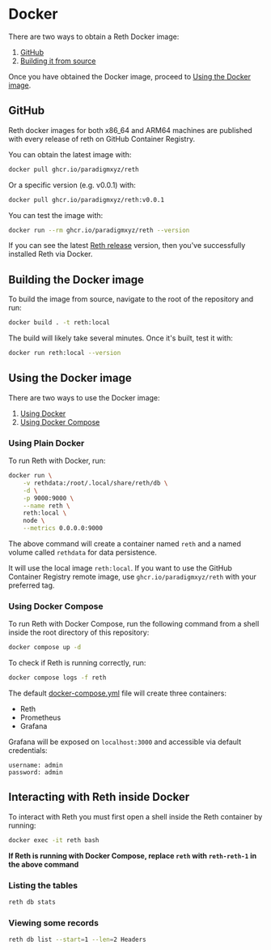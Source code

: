 # Docker

There are two ways to obtain a Reth Docker image:

1. [GitHub](#github)
2. [Building it from source](#building-the-docker-image)

Once you have obtained the Docker image, proceed to [Using the Docker
image](#using-the-docker-image).

## GitHub

Reth docker images for both x86_64 and ARM64 machines are published with every release of reth on GitHub Container Registry.

You can obtain the latest image with:

```bash
docker pull ghcr.io/paradigmxyz/reth
```

Or a specific version (e.g. v0.0.1) with:

```bash
docker pull ghcr.io/paradigmxyz/reth:v0.0.1
```

You can test the image with:

```bash
docker run --rm ghcr.io/paradigmxyz/reth --version
```

If you can see the latest [Reth release](https://github.com/paradigmxyz/reth/releases) version, then you've successfully installed Reth via Docker.

## Building the Docker image

To build the image from source, navigate to the root of the repository and run:

```bash
docker build . -t reth:local
```

The build will likely take several minutes. Once it's built, test it with:

```bash
docker run reth:local --version
```

## Using the Docker image

There are two ways to use the Docker image:
1. [Using Docker](#using-plain-docker)
2. [Using Docker Compose](#using-docker-compose)

### Using Plain Docker

To run Reth with Docker, run:

```bash
docker run \
    -v rethdata:/root/.local/share/reth/db \
    -d \
    -p 9000:9000 \
    --name reth \
    reth:local \
    node \
    --metrics 0.0.0.0:9000
```

The above command will create a container named `reth` and a named volume called `rethdata` for data persistence.

It will use the local image `reth:local`. If you want to use the GitHub Container Registry remote image, use `ghcr.io/paradigmxyz/reth` with your preferred tag.

### Using Docker Compose

To run Reth with Docker Compose, run the following command from a shell inside the root directory of this repository:

```bash
docker compose up -d
```

To check if Reth is running correctly, run:

```bash
docker compose logs -f reth
```

The default [docker-compose.yml](/docker-compose.yml) file will create three containers:
- Reth
- Prometheus
- Grafana

Grafana will be exposed on `localhost:3000` and accessible via default credentials:
```
username: admin
password: admin
```

## Interacting with Reth inside Docker

To interact with Reth you must first open a shell inside the Reth container by running:

```bash
docker exec -it reth bash
```

**If Reth is running with Docker Compose, replace `reth` with `reth-reth-1` in the above command**

### Listing the tables

```bash
reth db stats
```

### Viewing some records

```bash
reth db list --start=1 --len=2 Headers
```